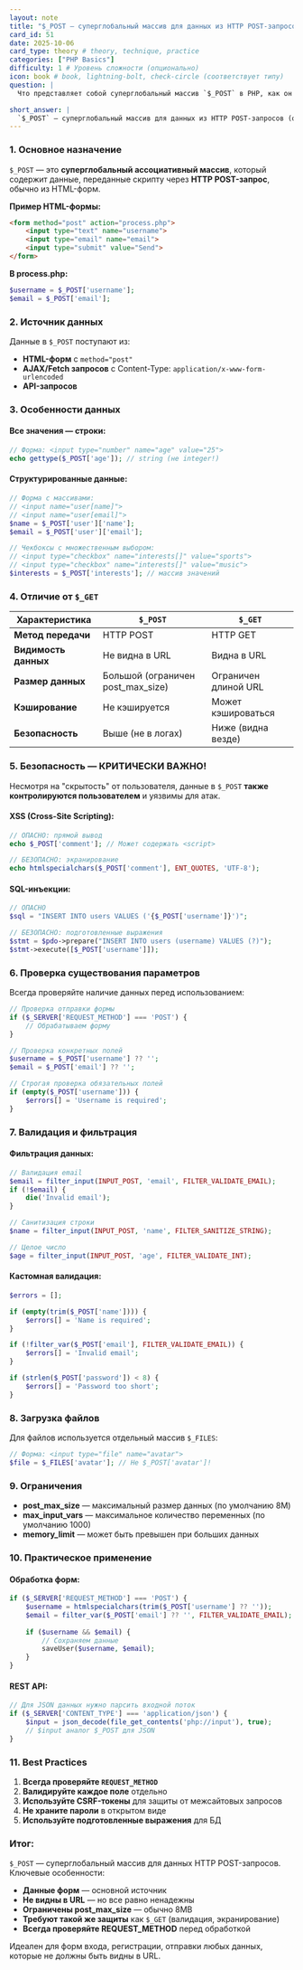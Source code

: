 ```yaml
---
layout: note
title: "$_POST — суперглобальный массив для данных из HTTP POST-запросов"
card_id: 51
date: 2025-10-06
card_type: theory # theory, technique, practice
categories: ["PHP Basics"]
difficulty: 1 # Уровень сложности (опционально)
icon: book # book, lightning-bolt, check-circle (соответствует типу)
question: |
  Что представляет собой суперглобальный массив `$_POST` в PHP, как он формируется и какие основные меры безопасности необходимо соблюдать при работе с данными из форм?

short_answer: |
  `$_POST` — суперглобальный массив для данных из HTTP POST-запросов (обычно формы). Все значения — строки. Не виден в URL, но так же опасен — требует валидации, экранирования и проверки CSRF. Всегда проверяйте `REQUEST_METHOD === 'POST'`.
---
```

### 1. Основное назначение

`$_POST` — это **суперглобальный ассоциативный массив**, который содержит данные, переданные скрипту через **HTTP POST-запрос**, обычно из HTML-форм.

**Пример HTML-формы:**
```html
<form method="post" action="process.php">
    <input type="text" name="username">
    <input type="email" name="email">
    <input type="submit" value="Send">
</form>
```

**В process.php:**
```php
$username = $_POST['username'];
$email = $_POST['email'];
```

### 2. Источник данных

Данные в `$_POST` поступают из:
- **HTML-форм** с `method="post"`
- **AJAX/Fetch запросов** с Content-Type: `application/x-www-form-urlencoded`
- **API-запросов**

### 3. Особенности данных

#### **Все значения — строки:**
```php
// Форма: <input type="number" name="age" value="25">
echo gettype($_POST['age']); // string (не integer!)
```

#### **Структурированные данные:**
```php
// Форма с массивами:
// <input name="user[name]">
// <input name="user[email]">
$name = $_POST['user']['name'];
$email = $_POST['user']['email'];

// Чекбоксы с множественным выбором:
// <input type="checkbox" name="interests[]" value="sports">
// <input type="checkbox" name="interests[]" value="music">
$interests = $_POST['interests']; // массив значений
```

### 4. Отличие от `$_GET`

| Характеристика | `$_POST` | `$_GET` |
|----------------|----------|---------|
| **Метод передачи** | HTTP POST | HTTP GET |
| **Видимость данных** | Не видна в URL | Видна в URL |
| **Размер данных** | Большой (ограничен post_max_size) | Ограничен длиной URL |
| **Кэширование** | Не кэшируется | Может кэшироваться |
| **Безопасность** | Выше (не в логах) | Ниже (видна везде) |

### 5. Безопасность — КРИТИЧЕСКИ ВАЖНО!

Несмотря на "скрытость" от пользователя, данные в `$_POST` **также контролируются пользователем** и уязвимы для атак.

#### **XSS (Cross-Site Scripting):**
```php
// ОПАСНО: прямой вывод
echo $_POST['comment']; // Может содержать <script>

// БЕЗОПАСНО: экранирование
echo htmlspecialchars($_POST['comment'], ENT_QUOTES, 'UTF-8');
```

#### **SQL-инъекции:**
```php
// ОПАСНО
$sql = "INSERT INTO users VALUES ('{$_POST['username']}')";

// БЕЗОПАСНО: подготовленные выражения
$stmt = $pdo->prepare("INSERT INTO users (username) VALUES (?)");
$stmt->execute([$_POST['username']]);
```

### 6. Проверка существования параметров

Всегда проверяйте наличие данных перед использованием:

```php
// Проверка отправки формы
if ($_SERVER['REQUEST_METHOD'] === 'POST') {
    // Обрабатываем форму
}

// Проверка конкретных полей
$username = $_POST['username'] ?? '';
$email = $_POST['email'] ?? '';

// Строгая проверка обязательных полей
if (empty($_POST['username'])) {
    $errors[] = 'Username is required';
}
```

### 7. Валидация и фильтрация

#### **Фильтрация данных:**
```php
// Валидация email
$email = filter_input(INPUT_POST, 'email', FILTER_VALIDATE_EMAIL);
if (!$email) {
    die('Invalid email');
}

// Санитизация строки
$name = filter_input(INPUT_POST, 'name', FILTER_SANITIZE_STRING);

// Целое число
$age = filter_input(INPUT_POST, 'age', FILTER_VALIDATE_INT);
```

#### **Кастомная валидация:**
```php
$errors = [];

if (empty(trim($_POST['name']))) {
    $errors[] = 'Name is required';
}

if (!filter_var($_POST['email'], FILTER_VALIDATE_EMAIL)) {
    $errors[] = 'Invalid email';
}

if (strlen($_POST['password']) < 8) {
    $errors[] = 'Password too short';
}
```

### 8. Загрузка файлов

Для файлов используется отдельный массив `$_FILES`:
```php
// Форма: <input type="file" name="avatar">
$file = $_FILES['avatar']; // Не $_POST['avatar']!
```

### 9. Ограничения

- **post_max_size** — максимальный размер данных (по умолчанию 8M)
- **max_input_vars** — максимальное количество переменных (по умолчанию 1000)
- **memory_limit** — может быть превышен при больших данных

### 10. Практическое применение

#### **Обработка форм:**
```php
if ($_SERVER['REQUEST_METHOD'] === 'POST') {
    $username = htmlspecialchars(trim($_POST['username'] ?? ''));
    $email = filter_var($_POST['email'] ?? '', FILTER_VALIDATE_EMAIL);
    
    if ($username && $email) {
        // Сохраняем данные
        saveUser($username, $email);
    }
}
```

#### **REST API:**
```php
// Для JSON данных нужно парсить входной поток
if ($_SERVER['CONTENT_TYPE'] === 'application/json') {
    $input = json_decode(file_get_contents('php://input'), true);
    // $input аналог $_POST для JSON
}
```

### 11. Best Practices

1. **Всегда проверяйте `REQUEST_METHOD`**
2. **Валидируйте каждое поле** отдельно
3. **Используйте CSRF-токены** для защиты от межсайтовых запросов
4. **Не храните пароли** в открытом виде
5. **Используйте подготовленные выражения** для БД

### Итог:

`$_POST` — суперглобальный массив для данных HTTP POST-запросов. Ключевые особенности:
- **Данные форм** — основной источник
- **Не видны в URL** — но все равно ненадежны
- **Ограничены post_max_size** — обычно 8MB
- **Требуют такой же защиты** как `$_GET` (валидация, экранирование)
- **Всегда проверяйте REQUEST_METHOD** перед обработкой

Идеален для форм входа, регистрации, отправки любых данных, которые не должны быть видны в URL.

